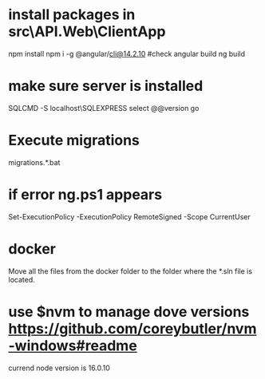 # install packages in src\API.Web\ClientApp
npm install
npm i -g @angular/cli@14.2.10
#check angular build
ng build
# make sure server is installed
SQLCMD -S localhost\SQLEXPRESS
select @@version
go

# Execute migrations
migrations.*.bat
# if error ng.ps1 appears 
Set-ExecutionPolicy -ExecutionPolicy RemoteSigned -Scope CurrentUser

# docker
Move all the files from the docker folder to the folder where the *.sln file is located.
# use $nvm to manage dove versions https://github.com/coreybutler/nvm-windows#readme
currend node version  is 16.0.10
